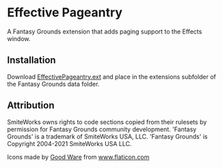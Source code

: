 # Effective Pageantry
A Fantasy Grounds extension that adds paging support to the Effects window.

## Installation
Download [EffectivePageantry.ext](https://github.com/MeAndUnique/EffectivePageantry/releases) and place in the extensions subfolder of the Fantasy Grounds data folder.

## Attribution
SmiteWorks owns rights to code sections copied from their rulesets by permission for Fantasy Grounds community development.
'Fantasy Grounds' is a trademark of SmiteWorks USA, LLC.
'Fantasy Grounds' is Copyright 2004-2021 SmiteWorks USA LLC.

<div>Icons made by <a href="https://www.flaticon.com/authors/good-ware" title="Good Ware">Good Ware</a> from <a href="https://www.flaticon.com/" title="Flaticon">www.flaticon.com</a></div>
